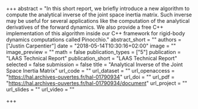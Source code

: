+++
abstract = "In this short report, we briefly introduce a new algorithm to compute the analytical inverse of the joint space inertia matrix. Such inverse may be useful for several applications like the computation of the analytical derivatives of the forward dynamics. We also provide a free C++ implementation of this algorithm inside our C++ framework for rigid-body dynamics computations called Pinocchio." 
abstract_short = "" 
authors = ["Justin Carpentier"]
date = "2018-05-14T10:30:16+02:00"
image = ""
image_preview = ""
math = false
publication_types = ["5"]
publication = "LAAS Technical Report"
publication_short = "LAAS Technical Report"
selected = false
submission = false
title = "Analytical Inverse of the Joint Space Inertia Matrix"
url_code = ""
url_dataset = ""
url_openaccess = "https://hal.archives-ouvertes.fr/hal-01790934"
url_doi = ""
url_pdf = "https://hal.archives-ouvertes.fr/hal-01790934/document"
url_project = ""
url_slides = ""
url_video = ""

+++
